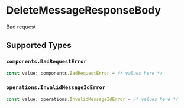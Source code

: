 # DeleteMessageResponseBody

Bad request


## Supported Types

### `components.BadRequestError`

```typescript
const value: components.BadRequestError = /* values here */
```

### `operations.InvalidMessageIdError`

```typescript
const value: operations.InvalidMessageIdError = /* values here */
```

